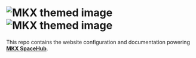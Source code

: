 # ![MKX themed image ](https://imgur.com/U7p0pZh.png#gh-light-mode-only)![MKX themed image](https://imgur.com/N7QHY7Q.png#gh-dark-mode-only)


This repo contains the website configuration and documentation powering [**MKX SpaceHub**](https://mkeithx.github.io/).





